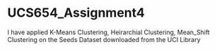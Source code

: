 # UCS654_Assignment4
I have applied K-Means Clustering, Heirarchial Clustering, Mean_Shift Clustering on the Seeds Dataset downloaded from the UCI Library
